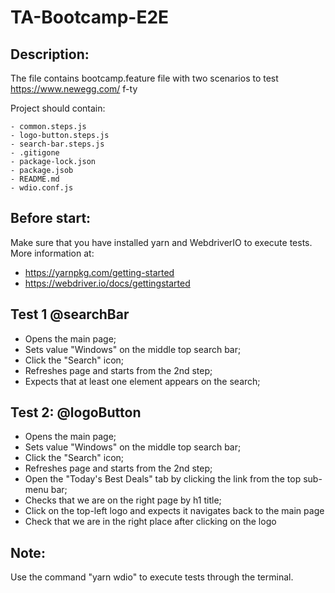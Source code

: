 # TA-Bootcamp-E2E

## Description:
The file contains bootcamp.feature file with two scenarios to test https://www.newegg.com/ f-ty

Project should contain:

```
- common.steps.js
- logo-button.steps.js
- search-bar.steps.js
- .gitigone
- package-lock.json
- package.jsob
- README.md
- wdio.conf.js

```

## Before start:
Make sure that you have installed yarn and WebdriverIO to execute tests. More information at:
- https://yarnpkg.com/getting-started
- https://webdriver.io/docs/gettingstarted

## Test 1 @searchBar
- Opens the main page;
- Sets value "Windows" on the middle top search bar;
- Click the "Search" icon;
 - Refreshes page and starts from the 2nd step;
- Expects that at least one element appears on the search;

## Test 2: @logoButton
- Opens the main page;
- Sets value "Windows" on the middle top search bar;
- Click the "Search" icon;
- Refreshes page and starts from the 2nd step;
- Open the "Today's Best Deals" tab by clicking the link from the top sub-menu bar;
- Checks that we are on the right page by h1 title;
- Click on the top-left logo and expects it navigates back to the main page
- Check that we are in the right place after clicking on the logo

## Note: 
Use the command "yarn wdio" to execute tests through the terminal.
